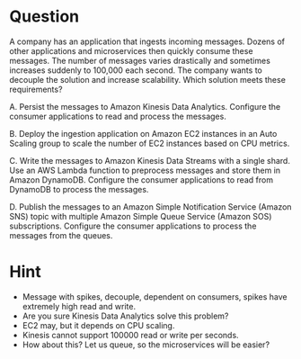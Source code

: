 # Question

A company has an application that ingests incoming messages. Dozens of other applications and microservices then quickly consume these messages. The number of messages varies drastically and sometimes increases suddenly to 100,000 each second. The company wants to decouple the solution and increase scalability.
Which solution meets these requirements?

A. Persist the messages to Amazon Kinesis Data Analytics. Configure the consumer applications to read and process the messages.

B. Deploy the ingestion application on Amazon EC2 instances in an Auto Scaling group to scale the number of EC2 instances based on CPU metrics.

C. Write the messages to Amazon Kinesis Data Streams with a single shard. Use an AWS Lambda function to preprocess messages and store them in Amazon DynamoDB. Configure the consumer applications to read from DynamoDB to process the messages.

D. Publish the messages to an Amazon Simple Notification Service (Amazon SNS) topic with multiple Amazon Simple Queue Service (Amazon SOS) subscriptions. Configure the consumer applications to process the messages from the queues.

# Hint
- Message with spikes, decouple, dependent on consumers, spikes have extremely high read and write.
- Are you sure Kinesis Data Analytics solve this problem?
- EC2 may, but it depends on CPU scaling.
- Kinesis cannot support 100000 read or write per seconds.
- How about this? Let us queue, so the microservices will be easier?